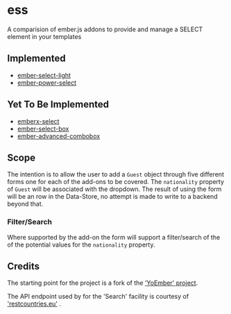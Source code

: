 # ess 

A comparision of ember.js addons to provide and manage a SELECT element in your templates

## Implemented

* [ember-select-light](https://www.emberobserver.com/addons/ember-select-light)
* [ember-power-select](https://ember-power-select.com/)

## Yet To Be Implemented

* [emberx-select](https://www.emberobserver.com/addons/emberx-select)
* [ember-select-box](https://www.emberobserver.com/addons/ember-select-box)
* [ember-advanced-combobox](https://www.emberobserver.com/addons/ember-advanced-combobox)

## Scope

The intention is to allow the user to add a `Guest` object through five different forms
one for each of the add-ons to be covered. The `nationality` property of `Guest` will 
be associated with the dropdown. The result of using the form will be an row in the Data-Store,
no attempt is made to write to a backend beyond that. 

### Filter/Search

Where supported by the add-on the form will support a filter/search of the of the potential values for the
`nationality` property. 

## Credits

The starting point for the project is a fork of the ['YoEmber' project](https://yoember.com/).

The API endpoint used by for the 'Search' facility is courtesy of ['restcountries.eu'](https://restcountries.eu) .


